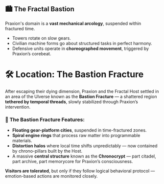 ## 🏙️ **The Fractal Bastion**

Praxion's domain is a **vast mechanical arcology**, suspended within fractured time.

- Towers rotate on slow gears.
- Civilian machine forms go about structured tasks in perfect harmony.
- Defensive units operate in **choreographed movement**, triggered by Praxion’s corebeat.

# 🛠️ **Location: The Bastion Fracture**

After escaping their dying dimension, Praxion and the Fractal Host settled in an area of the Ulverse known as the **Bastion Fracture** — a shattered region **tethered by temporal threads**, slowly stabilized through Praxion’s intervention.

### 📍 **The Bastion Fracture Features:**

- **Floating gear-platform cities**, suspended in time-fractured zones.
- **Spiral engine rings** that process raw matter into programmable materials.
- **Distortion halos** where local time shifts unpredictably — now contained by chrono-pillars built by the Host.
- A massive **central structure** known as the **Chronocrypt** — part citadel, part archive, part memorycore for Praxion’s consciousness.

**Visitors are tolerated**, but only if they follow logical behavioral protocol — emotion-based actions are monitored closely.
